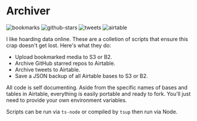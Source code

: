 # Archiver

![bookmarks](https://github.com/fourjuaneight/archiver/actions/workflows/archive-bookmarks.yml/badge.svg)
![github-stars](https://github.com/fourjuaneight/archiver/actions/workflows/archive-starred-repos.yml/badge.svg)
![tweets](https://github.com/fourjuaneight/archiver/actions/workflows/archive-tweet.yml/badge.svg)
![airtable](https://github.com/fourjuaneight/archiver/actions/workflows/backup-airtable.yml/badge.svg)

I like hoarding data online. These are a colletion of scripts that ensure this crap doesn't get lost. Here's what they do:
- Upload bookmarked media to S3 or B2.
- Archive GitHub starred repos to Airtable.
- Archive tweets to Airtable.
- Save a JSON backup of all Airtable bases to S3 or B2.

All code is self documenting. Aside from the specific names of bases and tables in Airtable, everything is easily portable and ready to fork. You'll just need to provide your own environment variables.

Scripts can be run via `ts-node` or compiled by `tsup` then run via Node.